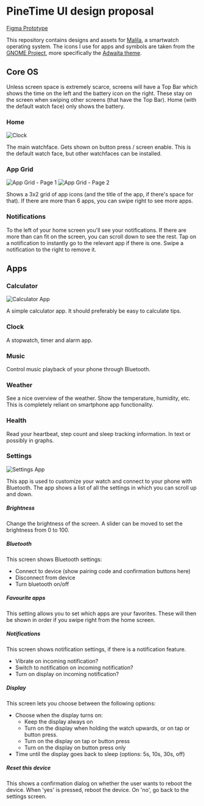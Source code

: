 # PineTime UI design proposal

[Figma Prototype](https://www.figma.com/proto/dv6iSTffRz8HnLx8rUfuYZ/v3?node-id=4%3A5&scaling=scale-down&page-id=0%3A1&starting-point-node-id=4%3A5)

This repository contains designs and assets for [Malila](https://github.com/arteeh/malila), a smartwatch operating system. The icons I use for apps and symbols are taken from the [GNOME Project](https://gnome.org), more specifically the [Adwaita theme](https://github.com/GNOME/adwaita-icon-theme).

## Core OS

Unless screen space is extremely scarce, screens will have a Top Bar which shows the time on the left and the battery icon on the right. These stay on the screen when swiping other screens (that have the Top Bar). Home (with the default watch face) only shows the battery.

### Home

![Clock](Figma/Clock.png)

The main watchface. Gets shown on button press / screen enable. This is the default watch face, but other watchfaces can be installed.

### App Grid

![App Grid - Page 1](Figma/App-Grid-Page-1.png)
![App Grid - Page 2](Figma/App-Grid-Page-2.png)

Shows a 3x2 grid of app icons (and the title of the app, if there's space for that). If there are more than 6 apps, you can swipe right to see more apps.

### Notifications

To the left of your home screen you'll see your notifications. If there are more than can fit on the screen, you can scroll down to see the rest. Tap on a notification to instantly go to the relevant app if there is one. Swipe a notification to the right to remove it.

## Apps

### Calculator

![Calculator App](Figma/Calculator-App.png)

A simple calculator app. It should preferably be easy to calculate tips.

### Clock

A stopwatch, timer and alarm app.

### Music

Control music playback of your phone through Bluetooth.

### Weather

See a nice overview of the weather. Show the temperature, humidity, etc. This is completely reliant on smartphone app functionality.

### Health

Read your heartbeat, step count and sleep tracking information. In text or possibly in graphs.

### Settings

![Settings App](Figma/Settings-App.png)

This app is used to customize your watch and connect to your phone with Bluetooth. The app shows a list of all the settings in which you can scroll up and down.

##### Brightness

Change the brightness of the screen. A slider can be moved to set the brightness from 0 to 100.

##### Bluetooth

This screen shows Bluetooth settings:
- Connect to device (show pairing code and confirmation buttons here)
- Disconnect from device
- Turn bluetooth on/off

##### Favourite apps

This setting allows you to set which apps are your favorites. These will then be shown in order if you swipe right from the home screen.

##### Notifications

This screen shows notification settings, if there is a notification feature.
- Vibrate on incoming notification?
- Switch to notification on incoming notification?
- Turn on display on incoming notification?

##### Display

This screen lets you choose between the following options:
- Choose when the display turns on:
	- Keep the display always on
	- Turn on the display when holding the watch upwards, or on tap or button press.
	- Turn on the display on tap or button press
	- Turn on the display on button press only
- Time until the display goes back to sleep (options: 5s, 10s, 30s, off)

##### Reset this device

This shows a confirmation dialog on whether the user wants to reboot the device. When 'yes' is pressed, reboot the device. On 'no', go back to the settings screen.